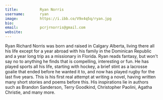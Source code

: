 ```yaml
---
title:          Ryan Norris
username:       ryan
image:          https://i.ibb.co/V9x4q5q/ryan.jpg
bio:            
email:          pcrjrnorris@gmail.com
website:         
---
```


Ryan Richard Norris was born and raised in Calgary Alberta, living there all his life except for a year abroad with his family in the Dominican Republic and a year long trip as a missionary in Florida. Ryan reads fantasy, but won't say no to anything he finds that is compelling, interesting or fun. He has played sports all his life, starting with hockey, a brief stint as a lacrosse goalie that ended before he wanted it to, and now has played rugby for the last five years. This is his first real attempt at writing a novel, having written many short stories and poems before this. His inspirations lie in authors such as Brandon Sanderson, Terry Goodkind, Christopher Paolini, Agatha Christie, and many more.
